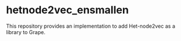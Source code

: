 # hetnode2vec_ensmallen
This repository provides  an implementation to add Het-node2vec as a library to Grape. 
